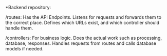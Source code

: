 *Backend repository:

/routes:
Has the API Endpoints.
Listens for requests and forwards them to the correct place.
Defines which URLs exist, and which controller should handle them.

/controllers:
For business logic.
Does the actual work such as processing, database, responses.
Handles requests from routes and calls database models if needed.